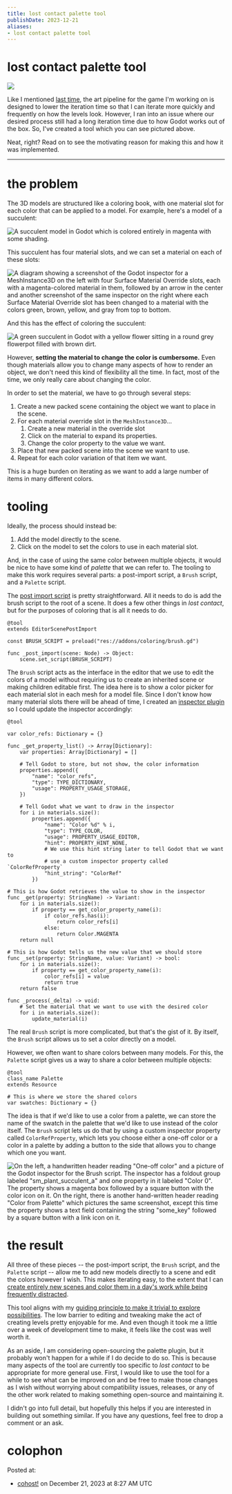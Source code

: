 ```yaml
---
title: lost contact palette tool
publishDate: 2023-12-21
aliases:
- lost contact palette tool
---
```


# lost contact palette tool

![](20231221_lost-contact-palette-tool-example.gif)

Like I mentioned [last time](20231128_lost-contact-art-pipeline.md), the art pipeline for the game I'm working on is designed to lower the iteration time so that I can iterate more quickly and frequently on how the levels look. However, I ran into an issue where our desired process still had a long iteration time due to how Godot works out of the box. So, I've created a tool which you can see pictured above.

Neat, right? Read on to see the motivating reason for making this and how it was implemented.

---

# the problem

The 3D models are structured like a coloring book, with one material slot for each color that can be applied to a model. For example, here's a model of a succulent:

![A succulent model in Godot which is colored entirely in magenta with some shading.](20231221_lost-contact-palette-tool-succulent-uncolored.png)

This succulent has four material slots, and we can set a material on each of these slots:

![A diagram showing a screenshot of the Godot inspector for a `MeshInstance3D` on the left with four Surface Material Override slots, each with a magenta-colored material in them, followed by an arrow in the center and another screenshot of the same inspector on the right where each Surface Material Override slot has been changed to a material with the colors green, brown, yellow, and gray from top to bottom.](20231221_lost-contact-palette-tool-overrides.png)

And this has the effect of coloring the succulent:

![A green succulent in Godot with a yellow flower sitting in a round grey flowerpot filled with brown dirt.](20231221_lost-contact-palette-tool-succulent-colored.png)

However, **setting the material to change the color is cumbersome.** Even though materials allow you to change many aspects of how to render an object, we don't need this kind of flexibility all the time. In fact, most of the time, we only really care about changing the color.

In order to set the material, we have to go through several steps:

1. Create a new packed scene containing the object we want to place in the scene.
2. For each material override slot in the `MeshInstance3D`...
	1. Create a new material in the override slot
	2. Click on the material to expand its properties.
	3. Change the color property to the value we want.
3. Place that new packed scene into the scene we want to use.
4. Repeat for each color variation of that item we want.

This is a huge burden on iterating as we want to add a large number of items in many different colors.

# tooling

Ideally, the process should instead be:

1. Add the model directly to the scene.
2. Click on the model to set the colors to use in each material slot.

And, in the case of using the same color between multiple objects, it would be nice to have some kind of _palette_ that we can refer to. The tooling to make this work requires several parts: a post-import script, a `Brush` script, and a `Palette` script.

The [post import script](https://docs.godotengine.org/en/4.2/tutorials/assets_pipeline/importing_3d_scenes/import_configuration.html#using-import-scripts-for-automation) is pretty straightforward. All it needs to do is add the brush script to the root of a scene. It does a few other things in _lost contact_, but for the purposes of coloring that is all it needs to do.

```gdscript
@tool
extends EditorScenePostImport

const BRUSH_SCRIPT = preload("res://addons/coloring/brush.gd")

func _post_import(scene: Node) -> Object:
	scene.set_script(BRUSH_SCRIPT)
```

The `Brush` script acts as the interface in the editor that we use to edit the colors of a model without requiring us to create an inherited scene or making children editable first. The idea here is to show a color picker for each material slot in each mesh for a model file. Since I don't know how many material slots there will be ahead of time, I created an [inspector plugin](https://docs.godotengine.org/en/4.2/tutorials/plugins/editor/inspector_plugins.html) so I could update the inspector accordingly:

```gdscript
@tool

var color_refs: Dictionary = {}

func _get_property_list() -> Array[Dictionary]:
	var properties: Array[Dictionary] = []

	# Tell Godot to store, but not show, the color information
	properties.append({
		"name": "color_refs",
		"type": TYPE_DICTIONARY,
		"usage": PROPERTY_USAGE_STORAGE,
	})

	# Tell Godot what we want to draw in the inspector
	for i in materials.size():
		properties.append({
			"name": "Color %d" % i,
			"type": TYPE_COLOR,
			"usage": PROPERTY_USAGE_EDITOR,
			"hint": PROPERTY_HINT_NONE,
			# We use this hint string later to tell Godot that we want to
			# use a custom inspector property called `ColorRefProperty`
			"hint_string": "ColorRef"
		})

# This is how Godot retrieves the value to show in the inspector
func _get(property: StringName) -> Variant:
	for i in materials.size():
		if property == get_color_property_name(i):
			if color_refs.has(i):
				return color_refs[i]
			else:
				return Color.MAGENTA
	return null

# This is how Godot tells us the new value that we should store
func _set(property: StringName, value: Variant) -> bool:
	for i in materials.size():
		if property == get_color_property_name(i):
			color_refs[i] = value
			return true
	return false

func _process(_delta) -> void:
	# Set the material that we want to use with the desired color
	for i in materials.size():
		update_material(i)
```

The real `Brush` script is more complicated, but that's the gist of it. By itself, the `Brush` script allows us to set a color directly on a model.

However, we often want to share colors between many models. For this, the `Palette` script gives us a way to share a color between multiple objects:

```gdscript
@tool
class_name Palette
extends Resource

# This is where we store the shared colors
var swatches: Dictionary = {}
```

The idea is that if we'd like to use a color from a palette, we can store the name of the swatch in the palette that we'd like to use instead of the color itself. The `Brush` script lets us do that by using a custom inspector property called `ColorRefProperty`, which lets you choose either a one-off color or a color in a palette by adding a button to the side that allows you to change which one you want.

![On the left, a handwritten header reading "One-off color" and a picture of the Godot inspector for the Brush script. The inspector has a foldout group labeled "sm_plant_succulent_a" and one property in it labeled "Color 0". The property shows a magenta box followed by a square button with the color icon on it. On the right, there is another hand-written header reading "Color from Palette" which pictures the same screenshot, except this time the property shows a text field containing the string "some_key" followed by a square button with a link icon on it.](20231221_lost-contact-palette-tool-modes.png)

# the result

All three of these pieces -- the post-import script, the `Brush` script, and the `Palette` script -- allow me to add new models directly to a scene and edit the colors however I wish. This makes iterating easy, to the extent that I can [create entirely new scenes and color them in a day's work while being frequently distracted](https://vods.exodrifter.space/2023/12/19/1630).

This tool aligns with my [guiding principle to make it trivial to explore possibilities](20231014_guiding-principles.md). The low barrier to editing and tweaking make the act of creating levels pretty enjoyable for me. And even though it took me a little over a week of development time to make, it feels like the cost was well worth it.

As an aside, I am considering open-sourcing the palette plugin, but it probably won't happen for a while if I do decide to do so. This is because many aspects of the tool are currently too specific to _lost contact_ to be appropriate for more general use. First, I would like to use the tool for a while to see what can be improved on and be free to make those changes as I wish without worrying about compatibility issues, releases, or any of the other work related to making something open-source and maintaining it.

I didn't go into full detail, but hopefully this helps if you are interested in building out something similar. If you have any questions, feel free to drop a comment or an ask.

# colophon

Posted at:
- [cohost!](https://cohost.org/exodrifter/post/3936085-lost-contact-palette) on December 21, 2023 at 8:27 AM UTC
